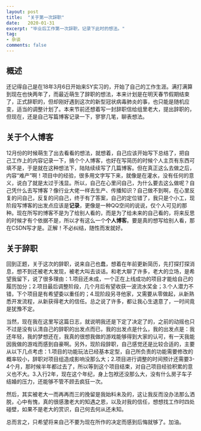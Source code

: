 ```yaml
---
layout: post
title:  "关于第一次辞职"
date:   2020-01-31
excerpt: "毕业后工作第一次辞职，记录下此时的想法。"
tag:
- 杂谈
comments: false
---
```

## 概述

还记得自己是在18年3月6日开始来SY实习的，开始了自己的工作生涯。满打满算到现在也快两年了，而最近萌生了辞职的想法，本来计划是在明天春节假期结束了，正式辞职的，但却刚好遇到这次的新型冠状病毒肺炎的事，也只能是随机应变，适当的调整计划了。本来节前还想着写一封辞职信给组里老大，提出辞职的，但现在，还是自己写篇博客记录一下，寥寥几笔，聊表想法。

## 关于个人博客

12月份的时候萌生了出去看看的想法，就想着，自己应该开始写下总结了，把自己工作上的内容记录一下，搞个个人博客，也好在写简历的时候个人主页有东西可填不是，于是就在这种想法下，陆陆续续写了几篇博客。但在真正这么去做之后，内容“难产”啊！项目中的经验，很多用文字写下来，就像是在灌水，没有任何的意义，说白了就是太过于浅显。所以，自己在心里问自己，为什么要去这么做呢？自己凭什么去写博客？像行业大佬一样去生产、传播知识？自己做不到啊，在心里反复的问自己，反复的问自己，终于有了答案，自己的定位错了，我只是个小工，现阶段写博客的出发点应该是**记录**，更像是一种QQ空间的说说，仅个人可见的那种。现在所写的博客不是为了给别人看的，而是为了给未来的自己看的，将来反思的时候才有个依据不是，所以才有这么一个**个人博客**。要是真的想写给别人看，那在CSDN写才是。正解！不必纠结，随性而发就好。

## 关于辞职

回到正题，关于这次的辞职，说来自己也蠢，想着在年前更新简历，先打探打探消息，想不到还被老大发现，被老大叫去谈话。和老大聊了许多，老大的立场，是希望我留下，说了很多理由：1.项目还未成，一个正在上线成功的项目才能给自己的履历加分；2.项目最后调整阶段，几个月后有望收获一波流水奖金；3.个人潜力不错，下个项目是有希望委以重任的；4.现阶段另寻他家，又需要从零做起，从新熟悉开发流程，从新获得老大的信任。总之说了许多，都让我心生退意了，一时间竟是犹豫不定。

当然，现在我在这里写这篇日志，就说明我还是下定了决定了的，之前的动摇也只不过是没有认清自己的辞职的出发点而已，我的出发点是什么，我的出发点是：我还年轻，我的梦想还在，我真的很想我做的游戏能够得到大家的认可，有一天我能因我做的游戏而感到自豪啊。另外，现阶段辞职，自己感觉还是比较合适的，主要从以下几点考虑：1.项目的功能玩法已经基本定型，自己所负责的功能需要修改的概率较小，辞职对项目组造成影响没那么大；2.项目进行调整的时间预计还需要3-4个月，那时候半年都过去了，所以等到这个项目结束，对自己项目经验积累的意义也不大。3.入行2年，现在这个年纪，身上包袱还没那么大，没有什么房子车子结婚的压力，还能够不管不顾去疯狂一次。

然后，其实被老大一而再再而三的挽留是我始料未及的，这让我反而没办法那么洒脱，心中有愧，真的很感激老大的知遇之恩，以及对我的信任，想想找工作时四处碰壁，如果不是老大的赏识，自己何去何从还未知。

总而言之，只希望将来自己不要为现在所作的决定而感到后悔就够了。加油。